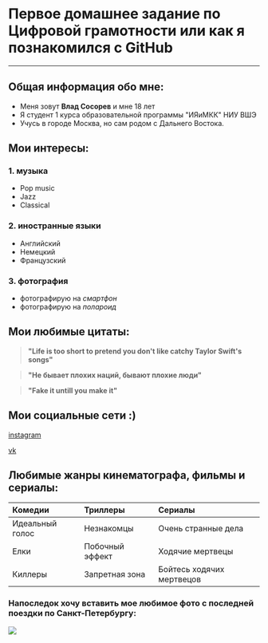# Первое домашнее задание по Цифровой грамотности или как я познакомился с GitHub
- - -
## Общая информация обо мне:
* Меня зовут **Влад Сосорев** и мне 18 лет
* Я студент 1 курса образовательной программы "ИЯиМКК" НИУ ВШЭ
* Учусь в городе Москва, но сам родом с Дальнего Востока.
## Мои интересы:
### 1. музыка
* Pop music
* Jazz
* Classical
### 2. иностранные языки
* Английский
* Немецкий
* Французский
### 3. фотография
* фотографирую на *смартфон*
* фотографирую на *полароид*
## Мои любимые цитаты:
> **"Life is too short to pretend you don't like catchy Taylor Swift's songs"**

> **"Не бывает плохих наций, бывают плохие люди"**

> **"Fake it untill you make it"**
## Мои социальные сети :)
[instagram](https://www.instagram.com/bluffingboy/)

[vk](https://vk.com/bluffingboy)
## Любимые жанры кинематографа, фильмы и сериалы:
| Комедии        | Триллеры       | Сериалы                  |
| :--------------|:---------------|:-------------------------|
| Идеальный голос| Незнакомцы     | Очень странные дела      |
| Елки           | Побочный эффект| Ходячие мертвецы         |
| Киллеры        | Запретная зона | Бойтесь ходячих мертвецов|

### Напоследок хочу вставить мое любимое фото с последней поездки по Санкт-Петербургу:
![ ](https://lh3.googleusercontent.com/-huhxoEiUjGM/WmNoYhnp6iI/AAAAAAAABjc/KlLX14oYim8uKV9rPjMZX1xDjy3pglGyQCL0BGAs/w530-d-h682-n-rw/yV-_NAYVlUg.jpg)
